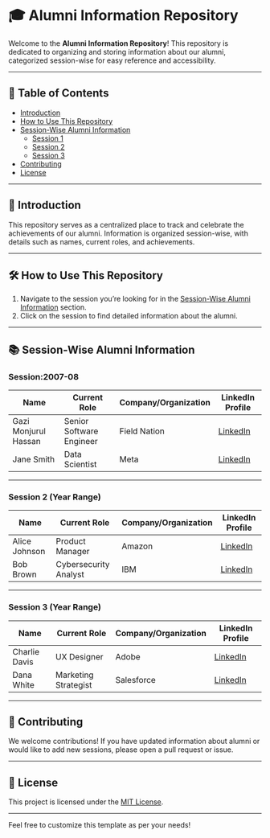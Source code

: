 # 🎓 Alumni Information Repository

Welcome to the **Alumni Information Repository**! This repository is dedicated to organizing and storing information about our alumni, categorized session-wise for easy reference and accessibility.

---

## 📜 Table of Contents

- [Introduction](#introduction)
- [How to Use This Repository](#how-to-use-this-repository)
- [Session-Wise Alumni Information](#session-wise-alumni-information)
  - [Session 1](#session-1)
  - [Session 2](#session-2)
  - [Session 3](#session-3)
- [Contributing](#contributing)
- [License](#license)

---

## 📝 Introduction

This repository serves as a centralized place to track and celebrate the achievements of our alumni. Information is organized session-wise, with details such as names, current roles, and achievements.

---

## 🛠️ How to Use This Repository

1. Navigate to the session you’re looking for in the [Session-Wise Alumni Information](#session-wise-alumni-information) section.
2. Click on the session to find detailed information about the alumni.

---

## 📚 Session-Wise Alumni Information

### Session:2007-08

| Name              | Current Role               | Company/Organization  | LinkedIn Profile                          |
|-------------------|----------------------------|-----------------------|-------------------------------------------|
| Gazi Monjurul Hassan          | Senior Software Engineer         | Field Nation                | [LinkedIn](https://www.linkedin.com/in/gazi-monjurul-hassan/) |
| Jane Smith        | Data Scientist            | Meta                  | [LinkedIn](https://linkedin.com/in/janesmith) |

---

### Session 2 (Year Range)

| Name              | Current Role               | Company/Organization  | LinkedIn Profile                          |
|-------------------|----------------------------|-----------------------|-------------------------------------------|
| Alice Johnson     | Product Manager           | Amazon                | [LinkedIn](https://linkedin.com/in/alicejohnson) |
| Bob Brown         | Cybersecurity Analyst     | IBM                   | [LinkedIn](https://linkedin.com/in/bobbrown) |

---

### Session 3 (Year Range)

| Name              | Current Role               | Company/Organization  | LinkedIn Profile                          |
|-------------------|----------------------------|-----------------------|-------------------------------------------|
| Charlie Davis     | UX Designer               | Adobe                 | [LinkedIn](https://linkedin.com/in/charliedavis) |
| Dana White        | Marketing Strategist      | Salesforce            | [LinkedIn](https://linkedin.com/in/danawhite) |

---

## 🤝 Contributing

We welcome contributions! If you have updated information about alumni or would like to add new sessions, please open a pull request or issue.

---

## 📜 License

This project is licensed under the [MIT License](LICENSE).

---

Feel free to customize this template as per your needs!
